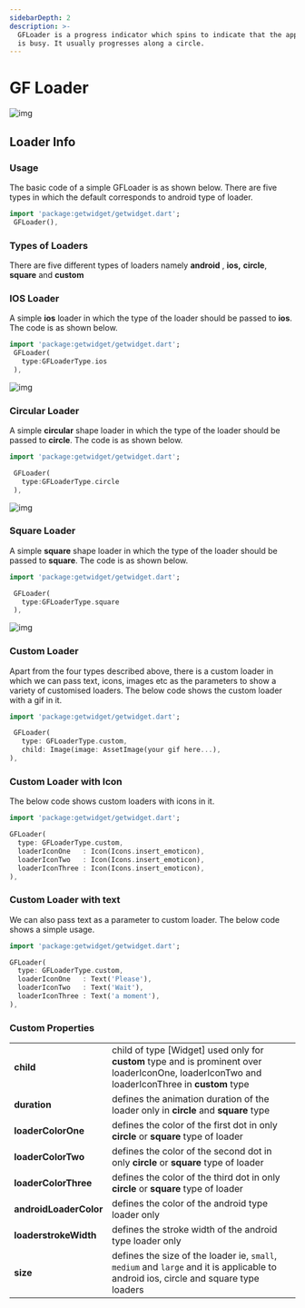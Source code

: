 ```yaml
---
sidebarDepth: 2
description: >-
  GFLoader is a progress indicator which spins to indicate that the application
  is busy. It usually progresses along a circle.
---
```


# GF Loader

![img](https://ik.imagekit.io/ionicfirebaseapp/docs/tr:dpr-auto,tr:w-auto/Loaders_Docs_Banner_2x_d4qy_o4O9.png)

## Loader Info

### Usage

The basic code of a simple GFLoader is as shown below. There are five types in which the default corresponds to android type of loader.

```dart
import 'package:getwidget/getwidget.dart';
 GFLoader(),
```

### Types of Loaders

There are five different types of loaders namely **android** , **ios,** **circle**, **square** and **custom**

### **IOS Loader**

A simple **ios** loader in which the type of the loader should be passed to **ios**. The code is as shown below.

```dart
import 'package:getwidget/getwidget.dart';
 GFLoader(
   type:GFLoaderType.ios
 ),
```

![img](https://ik.imagekit.io/ionicfirebaseapp/ios-loaders-2x__Jk9mMMSE.png)

### Circular Loader

A simple **circular** shape loader in which the type of the loader should be passed to **circle**. The code is as shown below.

```dart
import 'package:getwidget/getwidget.dart';

 GFLoader(
   type:GFLoaderType.circle
 ),
```

![img](https://ik.imagekit.io/ionicfirebaseapp/circular-loaders-2x_RaLOR5clm.png)

### Square Loader

A simple **square** shape loader in which the type of the loader should be passed to **square**. The code is as shown below.

```dart
import 'package:getwidget/getwidget.dart';

 GFLoader(
   type:GFLoaderType.square
 ),
```

![img](https://ik.imagekit.io/ionicfirebaseapp/squared-loaders-2x_4NxeGClPH.png)

### Custom Loader

Apart from the four types described above, there is a custom loader in which we can pass text, icons, images etc as the parameters to show a variety of customised loaders. The below code shows the custom loader with a gif in it.

```dart
import 'package:getwidget/getwidget.dart';

 GFLoader(
   type: GFLoaderType.custom,
   child: Image(image: AssetImage(your gif here...),
),
```

### Custom Loader with Icon

The below code shows custom loaders with icons in it.

```dart
import 'package:getwidget/getwidget.dart';

GFLoader(
  type: GFLoaderType.custom,
  loaderIconOne   : Icon(Icons.insert_emoticon),
  loaderIconTwo   : Icon(Icons.insert_emoticon),
  loaderIconThree : Icon(Icons.insert_emoticon),
),
```

### Custom Loader with text

We can also pass text as a parameter to custom loader. The below code shows a simple usage.

```dart
import 'package:getwidget/getwidget.dart';

GFLoader(
  type: GFLoaderType.custom,
  loaderIconOne   : Text('Please'),
  loaderIconTwo   : Text('Wait'),
  loaderIconThree : Text('a moment'),
),
```

### Custom Properties

|  |  |
| :--- | :--- |
| **child** | child of type \[Widget\] used only for **custom** type and is prominent over loaderIconOne, loaderIconTwo and loaderIconThree in **custom** type |
| **duration** | defines the animation duration of the loader only in **circle** and **square** type |
| **loaderColorOne** | defines the color of the first dot in only  **circle** or **square** type of loader |
| **loaderColorTwo** | defines the color of the second dot in only **circle** or **square** type of loader |
| **loaderColorThree** | defines the color of the third dot in only **circle** or **square** type of loader |
| **androidLoaderColor** | defines the color of the android type loader only |
| **loaderstrokeWidth** | defines the stroke width of the android type loader only |
| **size** | defines the size of the loader ie, `small`, `medium` and `large` and it is applicable to android ios, circle and square type loaders |

